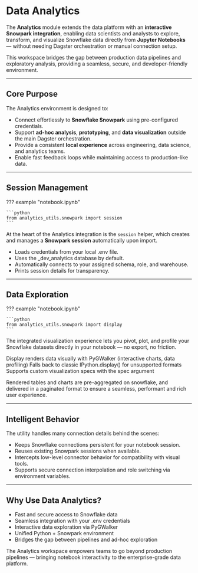 # Data Analytics

The **Analytics** module extends the data platform with an **interactive Snowpark integration**, enabling data scientists and analysts to explore, transform, and visualize Snowflake data directly from **Jupyter Notebooks** — without needing Dagster orchestration or manual connection setup.

This workspace bridges the gap between production data pipelines and exploratory analysis, providing a seamless, secure, and developer-friendly environment.

---

## Core Purpose

The Analytics environment is designed to:

- Connect effortlessly to **Snowflake Snowpark** using pre-configured credentials.  
- Support **ad-hoc analysis**, **prototyping**, and **data visualization** outside the main Dagster orchestration.  
- Provide a consistent **local experience** across engineering, data science, and analytics teams.  
- Enable fast feedback loops while maintaining access to production-like data.  

---

## Session Management
??? example "notebook.ipynb"

    ```python
    from analytics_utils.snowpark import session
    ```

At the heart of the Analytics integration is the `session` helper, which creates and
manages a **Snowpark session** automatically upon import.

- Loads credentials from your local .env file.
- Uses the _dev_analytics database by default.
- Automatically connects to your assigned schema, role, and warehouse.
- Prints session details for transparency.

---

## Data Exploration
??? example "notebook.ipynb"

    ```python
    from analytics_utils.snowpark import display
    ```

The integrated visualization experience lets you pivot, plot, and profile your Snowflake
datasets directly in your notebook — no export, no friction.

Display renders data visually with PyGWalker (interactive charts, data profiling)
Falls back to classic IPython.display() for unsupported formats
Supports custom visualization specs with the spec argument

Rendered tables and charts are pre-aggregated on snowflake, and delivered in a
paginated format to ensure a seamless, performant and rich user experience.

---

## Intelligent Behavior

The utility handles many connection details behind the scenes:

- Keeps Snowflake connections persistent for your notebook session.
- Reuses existing Snowpark sessions when available.
- Intercepts low-level connector behavior for compatibility with visual tools.
- Supports secure connection interpolation and role switching via environment variables.

---

## Why Use Data Analytics?

- Fast and secure access to Snowflake data
- Seamless integration with your .env credentials
- Interactive data exploration via PyGWalker
- Unified Python + Snowpark environment
- Bridges the gap between pipelines and ad-hoc exploration

The Analytics workspace empowers teams to go beyond production pipelines — bringing
notebook interactivity to the enterprise-grade data platform.